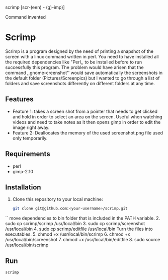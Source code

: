 scrimp [scr-(een) - (g)-imp)]

Command invented 

# Scrimp

Scrimp is a program designed by the need of printing a snapshot of the screen with a linux command written in perl.
You need to have installed all the required dependencies like "Perl,, to be installed before to run successfully this
program. The problem would have arisen that the command ,,gnome-creenshot'' would save automatically the screenshots
in the default folder (Pictures/Screenpics) but I wanted to go through a list of folders and save screenshots 
differently on different folders at any time.


## Features

- Feature 1: takes a screen shot from a pointer that needs to get clicked and hold in order to select an area on the screen.
  Useful when watching videos and need to take notes as it then opens gimp in order to edit the image right away.
- Feature 2: Deallocates the memory of the used screenshot.png file used only temporarily. 

## Requirements
- perl
- gimp-2.10

## Installation

1. Clone this repository to your local machine:
   ```bash
   git clone git@github.com:<your-username>/scrimp.git
``
move dependencies to bin folder that is included in the PATH variable.
   2. sudo cp scrimp/scrimp /usr/local/bin
   3. sudo cp scrimp/screenshot /usr/local/bin
   4. sudo cp scrimp/editfile /usr/local/bin
Turn the files into executables.
   5. chmod +x /usr/local/bin/scrimp
   6. chmod +x /usr/local/bin/screenshot
   7. chmod +x /usr/local/bin/editfile
   8. sudo source /usr/local/bin/scrimp

## Run
   ```
   scrimp
  ```
